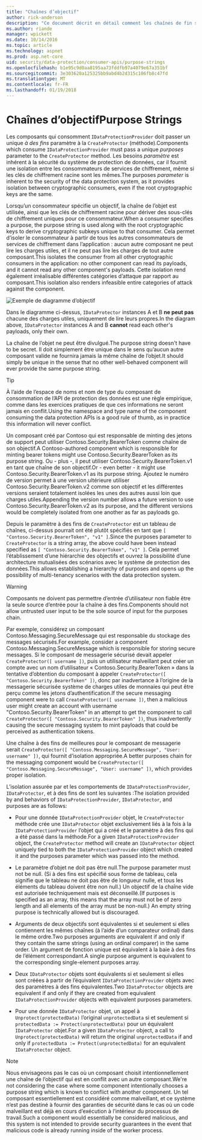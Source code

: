 ```yaml
---
title: "Chaînes d’objectif"
author: rick-anderson
description: "Ce document décrit en détail comment les chaînes de fin sont utilisées dans l’API de protection des données ASP.NET Core."
ms.author: riande
manager: wpickett
ms.date: 10/14/2016
ms.topic: article
ms.technology: aspnet
ms.prod: asp.net-core
uid: security/data-protection/consumer-apis/purpose-strings
ms.openlocfilehash: b1e95c9d0aa8195aa73fddfb97a4079e67a351bf
ms.sourcegitcommit: 3e303620a125325bb9abd4b2d315c106fb8c47fd
ms.translationtype: MT
ms.contentlocale: fr-FR
ms.lasthandoff: 01/19/2018
---
```

# <a name="purpose-strings"></a><span data-ttu-id="f95df-103">Chaînes d’objectif</span><span class="sxs-lookup"><span data-stu-id="f95df-103">Purpose Strings</span></span>

<a name="data-protection-consumer-apis-purposes"></a>

<span data-ttu-id="f95df-104">Les composants qui consomment `IDataProtectionProvider` doit passer un unique *à des fins* paramètre à la `CreateProtector` (méthode).</span><span class="sxs-lookup"><span data-stu-id="f95df-104">Components which consume `IDataProtectionProvider` must pass a unique *purposes* parameter to the `CreateProtector` method.</span></span> <span data-ttu-id="f95df-105">Les besoins *paramètre* est inhérent à la sécurité du système de protection de données, car il fournit une isolation entre les consommateurs de services de chiffrement, même si les clés de chiffrement racine sont les mêmes.</span><span class="sxs-lookup"><span data-stu-id="f95df-105">The purposes *parameter* is inherent to the security of the data protection system, as it provides isolation between cryptographic consumers, even if the root cryptographic keys are the same.</span></span>

<span data-ttu-id="f95df-106">Lorsqu’un consommateur spécifie un objectif, la chaîne de l’objet est utilisée, ainsi que les clés de chiffrement racine pour dériver des sous-clés de chiffrement uniques pour ce consommateur.</span><span class="sxs-lookup"><span data-stu-id="f95df-106">When a consumer specifies a purpose, the purpose string is used along with the root cryptographic keys to derive cryptographic subkeys unique to that consumer.</span></span> <span data-ttu-id="f95df-107">Cela permet d’isoler le consommateur à partir de tous les autres consommateurs de services de chiffrement dans l’application : aucun autre composant ne peut lire les charges utiles, et il ne peut pas lire les charges de tout autre composant.</span><span class="sxs-lookup"><span data-stu-id="f95df-107">This isolates the consumer from all other cryptographic consumers in the application: no other component can read its payloads, and it cannot read any other component's payloads.</span></span> <span data-ttu-id="f95df-108">Cette isolation rend également irréalisable différentes catégories d’attaque par rapport au composant.</span><span class="sxs-lookup"><span data-stu-id="f95df-108">This isolation also renders infeasible entire categories of attack against the component.</span></span>

![Exemple de diagramme d’objectif](purpose-strings/_static/purposes.png)

<span data-ttu-id="f95df-110">Dans le diagramme ci-dessus, `IDataProtector` instances A et B **ne peut pas** chacune des charges utiles, uniquement de lire leurs propres.</span><span class="sxs-lookup"><span data-stu-id="f95df-110">In the diagram above, `IDataProtector` instances A and B **cannot** read each other's payloads, only their own.</span></span>

<span data-ttu-id="f95df-111">La chaîne de l’objet ne peut être divulgué.</span><span class="sxs-lookup"><span data-stu-id="f95df-111">The purpose string doesn't have to be secret.</span></span> <span data-ttu-id="f95df-112">Il doit simplement être unique dans le sens qu’aucun autre composant valide ne fournira jamais la même chaîne de l’objet.</span><span class="sxs-lookup"><span data-stu-id="f95df-112">It should simply be unique in the sense that no other well-behaved component will ever provide the same purpose string.</span></span>

>[!TIP]
> <span data-ttu-id="f95df-113">À l’aide de l’espace de noms et nom de type du composant de consommation de l’API de protection des données est une règle empirique, comme dans les exercices pratiques de que ces informations ne seront jamais en conflit.</span><span class="sxs-lookup"><span data-stu-id="f95df-113">Using the namespace and type name of the component consuming the data protection APIs is a good rule of thumb, as in practice this information will never conflict.</span></span>
>
><span data-ttu-id="f95df-114">Un composant créé par Contoso qui est responsable de minting des jetons de support peut utiliser Contoso.Security.BearerToken comme chaîne de son objectif.</span><span class="sxs-lookup"><span data-stu-id="f95df-114">A Contoso-authored component which is responsible for minting bearer tokens might use Contoso.Security.BearerToken as its purpose string.</span></span> <span data-ttu-id="f95df-115">Ou - plus -, il peut utiliser Contoso.Security.BearerToken.v1 en tant que chaîne de son objectif.</span><span class="sxs-lookup"><span data-stu-id="f95df-115">Or - even better - it might use Contoso.Security.BearerToken.v1 as its purpose string.</span></span> <span data-ttu-id="f95df-116">Ajoutez le numéro de version permet à une version ultérieure utiliser Contoso.Security.BearerToken.v2 comme son objectif et les différentes versions seraient totalement isolées les unes des autres aussi loin que charges utiles.</span><span class="sxs-lookup"><span data-stu-id="f95df-116">Appending the version number allows a future version to use Contoso.Security.BearerToken.v2 as its purpose, and the different versions would be completely isolated from one another as far as payloads go.</span></span>

<span data-ttu-id="f95df-117">Depuis le paramètre à des fins de `CreateProtector` est un tableau de chaînes, ci-dessus pourrait ont été plutôt spécifiés en tant que `[ "Contoso.Security.BearerToken", "v1" ]`.</span><span class="sxs-lookup"><span data-stu-id="f95df-117">Since the purposes parameter to `CreateProtector` is a string array, the above could have been instead specified as `[ "Contoso.Security.BearerToken", "v1" ]`.</span></span> <span data-ttu-id="f95df-118">Cela permet l’établissement d’une hiérarchie des objectifs et ouvrez la possibilité d’une architecture mutualisées des scénarios avec le système de protection des données.</span><span class="sxs-lookup"><span data-stu-id="f95df-118">This allows establishing a hierarchy of purposes and opens up the possibility of multi-tenancy scenarios with the data protection system.</span></span>

<a name="data-protection-contoso-purpose"></a>

>[!WARNING]
> <span data-ttu-id="f95df-119">Composants ne doivent pas permettre d’entrée d’utilisateur non fiable être la seule source d’entrée pour la chaîne à des fins.</span><span class="sxs-lookup"><span data-stu-id="f95df-119">Components should not allow untrusted user input to be the sole source of input for the purposes chain.</span></span>
>
><span data-ttu-id="f95df-120">Par exemple, considérez un composant Contoso.Messaging.SecureMessage qui est responsable du stockage des messages sécurisés.</span><span class="sxs-lookup"><span data-stu-id="f95df-120">For example, consider a component Contoso.Messaging.SecureMessage which is responsible for storing secure messages.</span></span> <span data-ttu-id="f95df-121">Si le composant de messagerie sécurisé devait appeler `CreateProtector([ username ])`, puis un utilisateur malveillant peut créer un compte avec un nom d’utilisateur « Contoso.Security.BearerToken » dans la tentative d’obtention du composant à appeler `CreateProtector([ "Contoso.Security.BearerToken" ])`, donc par inadvertance à l’origine de la messagerie sécurisée système de charges utiles de monnaies qui peut être perçu comme les jetons d’authentification.</span><span class="sxs-lookup"><span data-stu-id="f95df-121">If the secure messaging component were to call `CreateProtector([ username ])`, then a malicious user might create an account with username "Contoso.Security.BearerToken" in an attempt to get the component to call `CreateProtector([ "Contoso.Security.BearerToken" ])`, thus inadvertently causing the secure messaging system to mint payloads that could be perceived as authentication tokens.</span></span>
>
><span data-ttu-id="f95df-122">Une chaîne à des fins de meilleures pour le composant de messagerie serait `CreateProtector([ "Contoso.Messaging.SecureMessage", "User: username" ])`, qui fournit d’isolation appropriée.</span><span class="sxs-lookup"><span data-stu-id="f95df-122">A better purposes chain for the messaging component would be `CreateProtector([ "Contoso.Messaging.SecureMessage", "User: username" ])`, which provides proper isolation.</span></span>

<span data-ttu-id="f95df-123">L’isolation assurée par et les comportements de `IDataProtectionProvider`, `IDataProtector`, et à des fins de sont les suivantes :</span><span class="sxs-lookup"><span data-stu-id="f95df-123">The isolation provided by and behaviors of `IDataProtectionProvider`, `IDataProtector`, and purposes are as follows:</span></span>

* <span data-ttu-id="f95df-124">Pour une donnée `IDataProtectionProvider` objet, le `CreateProtector` méthode crée une `IDataProtector` objet exclusivement liés à la fois à la `IDataProtectionProvider` l’objet qui a créé et le paramètre à des fins qui a été passé dans la méthode.</span><span class="sxs-lookup"><span data-stu-id="f95df-124">For a given `IDataProtectionProvider` object, the `CreateProtector` method will create an `IDataProtector` object uniquely tied to both the `IDataProtectionProvider` object which created it and the purposes parameter which was passed into the method.</span></span>

* <span data-ttu-id="f95df-125">Le paramètre d’objet ne doit pas être null.</span><span class="sxs-lookup"><span data-stu-id="f95df-125">The purpose parameter must not be null.</span></span> <span data-ttu-id="f95df-126">(Si à des fins est spécifié sous forme de tableau, cela signifie que le tableau ne doit pas être de longueur nulle, et tous les éléments du tableau doivent être non null.) Un objectif de la chaîne vide est autorisée techniquement mais est déconseillé.</span><span class="sxs-lookup"><span data-stu-id="f95df-126">(If purposes is specified as an array, this means that the array must not be of zero length and all elements of the array must be non-null.) An empty string purpose is technically allowed but is discouraged.</span></span>

* <span data-ttu-id="f95df-127">Arguments de deux objectifs sont équivalentes si et seulement si elles contiennent les mêmes chaînes (à l’aide d’un comparateur ordinal) dans le même ordre.</span><span class="sxs-lookup"><span data-stu-id="f95df-127">Two purposes arguments are equivalent if and only if they contain the same strings (using an ordinal comparer) in the same order.</span></span> <span data-ttu-id="f95df-128">Un argument de fonction unique est équivalent à la baie à des fins de l’élément correspondant.</span><span class="sxs-lookup"><span data-stu-id="f95df-128">A single purpose argument is equivalent to the corresponding single-element purposes array.</span></span>

* <span data-ttu-id="f95df-129">Deux `IDataProtector` objets sont équivalents si et seulement si elles sont créées à partir de l’équivalent `IDataProtectionProvider` objets avec des paramètres à des fins équivalentes.</span><span class="sxs-lookup"><span data-stu-id="f95df-129">Two `IDataProtector` objects are equivalent if and only if they are created from equivalent `IDataProtectionProvider` objects with equivalent purposes parameters.</span></span>

* <span data-ttu-id="f95df-130">Pour une donnée `IDataProtector` objet, un appel à `Unprotect(protectedData)` l’original `unprotectedData` si et seulement si `protectedData := Protect(unprotectedData)` pour un équivalent `IDataProtector` objet.</span><span class="sxs-lookup"><span data-stu-id="f95df-130">For a given `IDataProtector` object, a call to `Unprotect(protectedData)` will return the original `unprotectedData` if and only if `protectedData := Protect(unprotectedData)` for an equivalent `IDataProtector` object.</span></span>

> [!NOTE]
> <span data-ttu-id="f95df-131">Nous envisageons pas le cas où un composant choisit intentionnellement une chaîne de l’objectif qui est en conflit avec un autre composant.</span><span class="sxs-lookup"><span data-stu-id="f95df-131">We're not considering the case where some component intentionally chooses a purpose string which is known to conflict with another component.</span></span> <span data-ttu-id="f95df-132">Un tel composant essentiellement est considéré comme malveillant, et ce système n’est pas destiné à fournir des garanties de sécurité dans le cas où un code malveillant est déjà en cours d’exécution à l’intérieur du processus de travail.</span><span class="sxs-lookup"><span data-stu-id="f95df-132">Such a component would essentially be considered malicious, and this system is not intended to provide security guarantees in the event that malicious code is already running inside of the worker process.</span></span>
